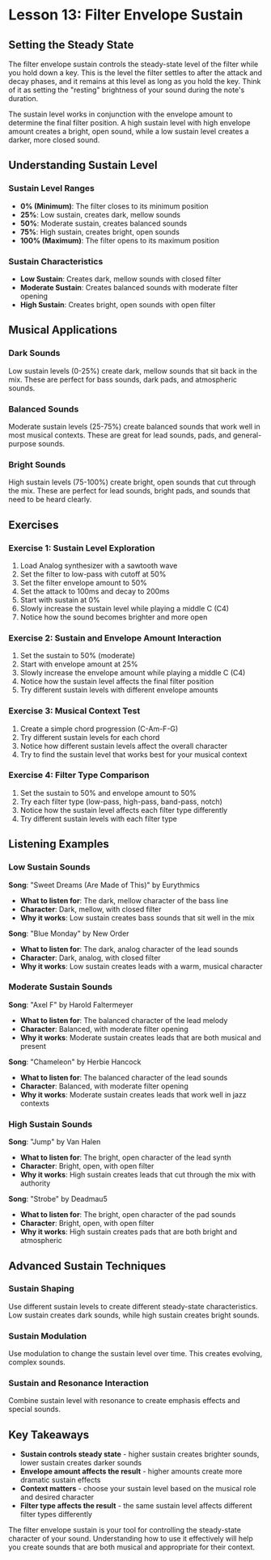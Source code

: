 # Lesson 13: Filter Envelope Sustain

## Setting the Steady State

The filter envelope sustain controls the steady-state level of the filter while you hold down a key. This is the level the filter settles to after the attack and decay phases, and it remains at this level as long as you hold the key. Think of it as setting the "resting" brightness of your sound during the note's duration.

The sustain level works in conjunction with the envelope amount to determine the final filter position. A high sustain level with high envelope amount creates a bright, open sound, while a low sustain level creates a darker, more closed sound.

## Understanding Sustain Level

### Sustain Level Ranges

- **0% (Minimum)**: The filter closes to its minimum position
- **25%**: Low sustain, creates dark, mellow sounds
- **50%**: Moderate sustain, creates balanced sounds
- **75%**: High sustain, creates bright, open sounds
- **100% (Maximum)**: The filter opens to its maximum position

### Sustain Characteristics

- **Low Sustain**: Creates dark, mellow sounds with closed filter
- **Moderate Sustain**: Creates balanced sounds with moderate filter opening
- **High Sustain**: Creates bright, open sounds with open filter

## Musical Applications

### Dark Sounds

Low sustain levels (0-25%) create dark, mellow sounds that sit back in the mix. These are perfect for bass sounds, dark pads, and atmospheric sounds.

### Balanced Sounds

Moderate sustain levels (25-75%) create balanced sounds that work well in most musical contexts. These are great for lead sounds, pads, and general-purpose sounds.

### Bright Sounds

High sustain levels (75-100%) create bright, open sounds that cut through the mix. These are perfect for lead sounds, bright pads, and sounds that need to be heard clearly.

## Exercises

### Exercise 1: Sustain Level Exploration

1. Load Analog synthesizer with a sawtooth wave
2. Set the filter to low-pass with cutoff at 50%
3. Set the filter envelope amount to 50%
4. Set the attack to 100ms and decay to 200ms
5. Start with sustain at 0%
6. Slowly increase the sustain level while playing a middle C (C4)
7. Notice how the sound becomes brighter and more open

### Exercise 2: Sustain and Envelope Amount Interaction

1. Set the sustain to 50% (moderate)
2. Start with envelope amount at 25%
3. Slowly increase the envelope amount while playing a middle C (C4)
4. Notice how the sustain level affects the final filter position
5. Try different sustain levels with different envelope amounts

### Exercise 3: Musical Context Test

1. Create a simple chord progression (C-Am-F-G)
2. Try different sustain levels for each chord
3. Notice how different sustain levels affect the overall character
4. Try to find the sustain level that works best for your musical context

### Exercise 4: Filter Type Comparison

1. Set the sustain to 50% and envelope amount to 50%
2. Try each filter type (low-pass, high-pass, band-pass, notch)
3. Notice how the sustain level affects each filter type differently
4. Try different sustain levels with each filter type

## Listening Examples

### Low Sustain Sounds

**Song**: "Sweet Dreams (Are Made of This)" by Eurythmics

- **What to listen for**: The dark, mellow character of the bass line
- **Character**: Dark, mellow, with closed filter
- **Why it works**: Low sustain creates bass sounds that sit well in the mix

**Song**: "Blue Monday" by New Order

- **What to listen for**: The dark, analog character of the lead sounds
- **Character**: Dark, analog, with closed filter
- **Why it works**: Low sustain creates leads with a warm, musical character

### Moderate Sustain Sounds

**Song**: "Axel F" by Harold Faltermeyer

- **What to listen for**: The balanced character of the lead melody
- **Character**: Balanced, with moderate filter opening
- **Why it works**: Moderate sustain creates leads that are both musical and present

**Song**: "Chameleon" by Herbie Hancock

- **What to listen for**: The balanced character of the lead sounds
- **Character**: Balanced, with moderate filter opening
- **Why it works**: Moderate sustain creates leads that work well in jazz contexts

### High Sustain Sounds

**Song**: "Jump" by Van Halen

- **What to listen for**: The bright, open character of the lead synth
- **Character**: Bright, open, with open filter
- **Why it works**: High sustain creates leads that cut through the mix with authority

**Song**: "Strobe" by Deadmau5

- **What to listen for**: The bright, open character of the pad sounds
- **Character**: Bright, open, with open filter
- **Why it works**: High sustain creates pads that are both bright and atmospheric

## Advanced Sustain Techniques

### Sustain Shaping

Use different sustain levels to create different steady-state characteristics. Low sustain creates dark sounds, while high sustain creates bright sounds.

### Sustain Modulation

Use modulation to change the sustain level over time. This creates evolving, complex sounds.

### Sustain and Resonance Interaction

Combine sustain level with resonance to create emphasis effects and special sounds.

## Key Takeaways

- **Sustain controls steady state** - higher sustain creates brighter sounds, lower sustain creates darker sounds
- **Envelope amount affects the result** - higher amounts create more dramatic sustain effects
- **Context matters** - choose your sustain level based on the musical role and desired character
- **Filter type affects the result** - the same sustain level affects different filter types differently

The filter envelope sustain is your tool for controlling the steady-state character of your sound. Understanding how to use it effectively will help you create sounds that are both musical and appropriate for their context.
